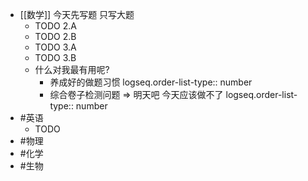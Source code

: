 - [[数学]] 今天先写题 只写大题
	- TODO 2.A
	- TODO 2.B
	- TODO 3.A
	- TODO 3.B
	- 什么对我最有用呢?
		- 养成好的做题习惯
		  logseq.order-list-type:: number
		- 综合卷子检测问题 => 明天吧 今天应该做不了
		  logseq.order-list-type:: number
- #英语
	- TODO
- #物理
- #化学
- #生物